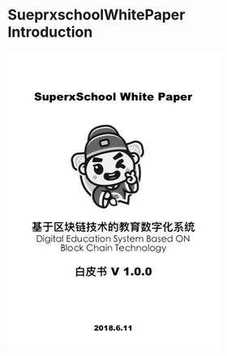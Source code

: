 #  SueprxschoolWhitePaper Introduction

[![SueprxschoolWhitePaper](image/SueprxschoolWhitePaper.png)](www.superxschool.com)
